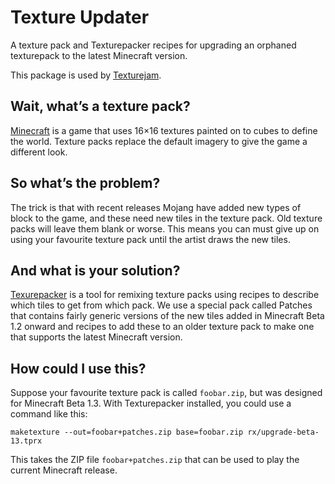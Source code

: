 Texture Updater
===============

A texture pack and Texturepacker recipes for upgrading an orphaned
texturepack to the latest Minecraft version.

This package is used by [Texturejam][3].

Wait, what’s a texture pack?
----------------------------

[Minecraft][1] is a game that uses 16×16 textures painted on to cubes to
define the world. Texture packs replace the default imagery to give the
game a different look.

So what’s the problem?
----------------------

The trick is that with recent releases Mojang have added new types of
block to the game, and these need new tiles in the texture pack. Old
texture packs will leave them blank or worse. This means you can must
give up on using your favourite texture pack until the artist draws the
new tiles.

And what is your solution?
--------------------------

[Texurepacker][2] is a tool for remixing texture packs using recipes to
describe which tiles to get from which pack. We use a special pack
called Patches that contains fairly generic versions of the new tiles
added in Minecraft Beta 1.2 onward and recipes to add these to an older
texture pack to make one that supports the latest Minecraft version.

How could I use this?
---------------------

Suppose your favourite texture pack is called `foobar.zip`, but was
designed for Minecraft Beta 1.3. With Texturepacker installed, you could
use a command like this:

    maketexture --out=foobar+patches.zip base=foobar.zip rx/upgrade-beta-13.tprx

This takes the ZIP file `foobar+patches.zip` that can be used to play
the current Minecraft release.


  [1]: http://minecraft.net/
  [2]: http://pdc.github.com/texturepacker/
  [3]: http://texturejam.org.uk/